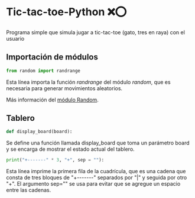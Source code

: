 # Tic-tac-toe-Python ❌⭕
Programa simple que simula jugar a tic-tac-toe (gato, tres en raya) con el usuario
## Importación de módulos
```python
from random import randrange
```
Esta línea importa la función *randrange* del módulo  *random*, que es necesaria para generar movimientos aleatorios.

Más información del [módulo Random](https://docs.python.org/es/3/library/random.html).
## Tablero
```python
def display_board(board):
```
Se define una función llamada display_board que toma un parámetro board y se encarga de mostrar el estado actual del tablero.
```python
print("+-------" * 3, "+", sep = ""): 
```
Esta línea imprime la primera fila de la cuadrícula, que es una cadena que consta de tres bloques de "+-------" separados por "|" y seguida por otro "+". El argumento sep="" se usa para evitar que se agregue un espacio entre las cadenas.
